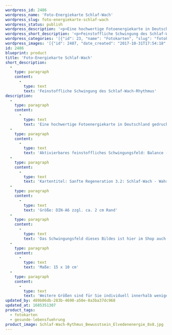 ```yaml
---
wordpress_id: 2486
wordpress_name: 'Foto-Energiekarte Schlaf-Wach'
wordpress_slug: foto-energiekarte-schlaf-wach
wordpress_status: publish
wordpress_description: '<p>Eine hochwertige Fotoenergiekarte in Deutschland gedruckt und in Handarbeit laminiert. Sie ist in Postkartengröße (DIN-A6) gut zu transportieren und kann auch auf den Körper aufgelegt werden.</p><p>Aktivierbares feinstoffliches Schwingungsfeld: Balance - Hingabe - Geduld - Hiersein: : Manchmal geht uns geht das Gefühl verloren, wann und wie lang Phasen der Regeneration wahrhaftig sein sollten. Dieses Energiebild stellt ein Schwingungsfeld mit Impulsen bereit, um wieder in seiner natürlichen Balance in Bezug auf den eigenen Schlaf-Wach-Rythmus zu sein.</p><p>Kartentitel: Sanfte Regeneration 3.2: Schlaf-Wach - Wahrhaftiges Schlafen bzw. Wachen. Reihe: Sanfte Regeneration, Körperenergiewissen.</p><p>Größe: DIN-A6 zzgl. ca. 2 cm Rand<br />Andere Formate sind individuell für Sie innerhalb weniger Tage herstellbar. Bitte kontaktieren Sie uns hierfür unter <a href="mailto:info@elvedenverlag.de">info@elvedenverlag.de</a>.</p><p><a href="https://my.feenbaum.de/anwendung-energiebilder-foto-laminiert/">Anwendungshinweise</a>      <a href="https://my.feenbaum.de/produktinformationen-fotokarten/">Produktinformationen</a></p><p>Das Schwingungsfeld dieses Bildes ist hier im Shop auch erhältlich als <a href="https://my.feenbaum.de/produkt/wandbild-schlaf-wach-rhythmus-2/">Wandbild</a>, <a href="https://my.feenbaum.de/produkt/energiespray-schlaf-wach-rhythmus-swr-30-ml/">Energiespray</a> und <a href="https://my.feenbaum.de/produkt/energiekissen-schlaf-wach-rhythmus/">Energiekissen</a></p><p>Maße: 15 x 10 cm</p><p>Weitere Größen sind für Sie individuell innerhalb weniger Tage herstellbar. Bitte kontaktieren Sie uns hierfür unter <a href="mailto:info@elvedenverlag.de">info@elvedenverlag.de</a>.</p><p><a href="https://my.feenbaum.de/anwendung-energie-wandbilder/">Anwendungshinweise</a>      <a href="https://my.feenbaum.de/produktinformation-wandbilder/">Produktinformationen</a></p>'
wordpress_short_description: '<p>Feinstoffliche Schwingung des Schlaf-Wach-Rhythmus<br /><em>Hinweis: Das Wasserzeichen „Elveden Verlag Energiebild“ wird nicht mit gedruckt</em></p>'
wordpress_categories: '[{"id": 23, "name": "Fotokarten", "slug": "fotokarten"}, {"id": 38, "name": "Gesunde Lebensf\u00fchrung", "slug": "gesunde-lebensfuehrung"}]'
wordpress_images: '[{"id": 2487, "date_created": "2017-10-31T17:54:18", "date_created_gmt": "2017-10-31T15:54:18", "date_modified": "2017-10-31T17:54:18", "date_modified_gmt": "2017-10-31T15:54:18", "src": "https://my.feenbaum.de/wp-content/uploads/2017/10/Schlaf-Wach-Rythmus_Bewusstsein_Elvedenenergie_8x8.jpg", "name": "Schlaf-Wach-Rythmus_Bewusstsein_Elvedenenergie_8x8", "alt": ""}]'
id: 2486
blueprint: product
title: 'Foto-Energiekarte Schlaf-Wach'
short_description:
  -
    type: paragraph
    content:
      -
        type: text
        text: 'Feinstoffliche Schwingung des Schlaf-Wach-Rhythmus'
description:
  -
    type: paragraph
    content:
      -
        type: text
        text: 'Eine hochwertige Fotoenergiekarte in Deutschland gedruckt und in Handarbeit laminiert. Sie ist in Postkartengröße (DIN-A6) gut zu transportieren und kann auch auf den Körper aufgelegt werden.'
  -
    type: paragraph
    content:
      -
        type: text
        text: 'Aktivierbares feinstoffliches Schwingungsfeld: Balance - Hingabe - Geduld - Hiersein: : Manchmal geht uns geht das Gefühl verloren, wann und wie lang Phasen der Regeneration wahrhaftig sein sollten. Dieses Energiebild stellt ein Schwingungsfeld mit Impulsen bereit, um wieder in seiner natürlichen Balance in Bezug auf den eigenen Schlaf-Wach-Rythmus zu sein.'
  -
    type: paragraph
    content:
      -
        type: text
        text: 'Kartentitel: Sanfte Regeneration 3.2: Schlaf-Wach - Wahrhaftiges Schlafen bzw. Wachen. Reihe: Sanfte Regeneration, Körperenergiewissen.'
  -
    type: paragraph
    content:
      -
        type: text
        text: 'Größe: DIN-A6 zzgl. ca. 2 cm Rand'
  -
    type: paragraph
    content:
      -
        type: text
        text: 'Das Schwingungsfeld dieses Bildes ist hier im Shop auch erhältlich als Wandbild, Energiespray und Energiekissen'
  -
    type: paragraph
    content:
      -
        type: text
        text: 'Maße: 15 x 10 cm'
  -
    type: paragraph
    content:
      -
        type: text
        text: 'Weitere Größen sind für Sie individuell innerhalb weniger Tage herstellbar. Bitte kontaktieren Sie uns hierfür unter info@elvedenverlag.de.'
updated_by: 489b06db-283b-4690-a50e-8a3ba37dc968
updated_at: 1685351307
product_tags:
  - fotokarten
  - gesunde-lebensfuehrung
product_image: Schlaf-Wach-Rythmus_Bewusstsein_Elvedenenergie_8x8.jpg
---
```

